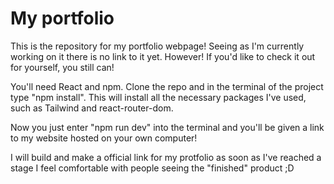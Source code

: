 # My portfolio

This is the repository for my portfolio webpage!
Seeing as I'm currently working on it there is no link to it yet.
However! If you'd like to check it out for yourself, you still can!

You'll need React and npm. Clone the repo and in the terminal of the project type "npm install".
This will install all the necessary packages I've used, such as Tailwind and react-router-dom.

Now you just enter "npm run dev" into the terminal and you'll be given a link to my website hosted on your own computer!

I will build and make a official link for my protfolio as soon as I've reached a stage I feel comfortable with people seeing the "finished" product ;D